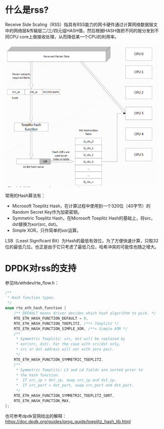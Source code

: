 # 什么是rss?

Receive Side Scaling（RSS）指具有RSS能力的网卡硬件通过计算网络数据报文中的网络层&传输层二/三/四元组HASH值，然后根据HASH值把不同的报分发到不同CPU core上做接收处理，从而降低某一个CPU的利用率。

![](assets/20250320_143251_image.png)

常用的Hash算法有：

* Microsoft Toeplitz Hash，在计算过程中使用到一个320位（40字节）的Random Secret Key作为加密密钥。
* Symmetric Toeplitz Hash，在Microsoft Toeplitz Hash的基础上，将src，dst替换为xor(src, dst)。
* Simple XOR，只作简单的xor运算。

LSB（Least Significant Bit）为Hash的最低有效位，为了方便快速计算，只取32位的最低几位。也正是由于它只考虑了最低几位，哈希冲突的可能性也随之增大。

# DPDK对rss的支持

参见lib/ethdev/rte_flow.h：

```c
/**
 * Hash function types.
 */
enum rte_eth_hash_function {
	/** DEFAULT means driver decides which hash algorithm to pick. */
	RTE_ETH_HASH_FUNCTION_DEFAULT = 0,
	RTE_ETH_HASH_FUNCTION_TOEPLITZ, /**< Toeplitz */
	RTE_ETH_HASH_FUNCTION_SIMPLE_XOR, /**< Simple XOR */
	/**
	 * Symmetric Toeplitz: src, dst will be replaced by
	 * xor(src, dst). For the case with src/dst only,
	 * src or dst address will xor with zero pair.
	 */
	RTE_ETH_HASH_FUNCTION_SYMMETRIC_TOEPLITZ,
	/**
	 * Symmetric Toeplitz: L3 and L4 fields are sorted prior to
	 * the hash function.
	 *  If src_ip > dst_ip, swap src_ip and dst_ip.
	 *  If src_port > dst_port, swap src_port and dst_port.
	 */
	RTE_ETH_HASH_FUNCTION_SYMMETRIC_TOEPLITZ_SORT,
	RTE_ETH_HASH_FUNCTION_MAX,
};
```

也可参考dpdk官网给出的解释：
https://doc.dpdk.org/guides/prog_guide/toeplitz_hash_lib.html
